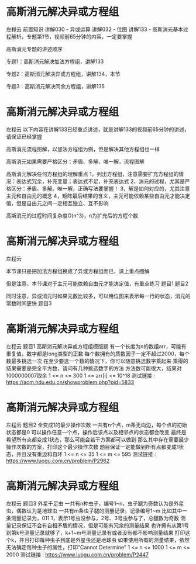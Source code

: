 <!-- Slide number: 1 -->
# 高斯消元解决异或方程组
左程云
前置知识
讲解030 - 异或运算
讲解032 - 位图
讲解133 - 高斯消元基本过程解析，专题第1节，视频前65分钟的内容，一定要掌握

高斯消元专题的讲述顺序

专题1：高斯消元解决加法方程组，讲解133

专题2：高斯消元解决异或方程组，讲解134，本节

专题3：高斯消元解决同余方程组，讲解135

<!-- Slide number: 2 -->
# 高斯消元解决异或方程组
左程云
以下内容在讲解133已经重点讲述，就是讲解133的视频前65分钟的讲述，请保证已经掌握

高斯消元流程图解，以加法方程组为例，但是解决其他方程组也一样

高斯消元如果需要严格区分：矛盾、多解、唯一解，流程图解

高斯消元解决任何方程组的理解重点
1，列出方程组，注意需要扩充方程组的情况：表达式冗余，补充变量；表达式不足，补充表达式
2，消元的过程，尤其是严格区分：矛盾、多解、唯一解，正确写法要掌握！
3，解是如何对应的，尤其注意主元和自由元的概念
4，矩阵最后结果的含义，主元可能依赖某些自由元才能决定值，但是自由元之间一定相互独立、互不影响

高斯消元的过程时间复杂度O(n^3)，n为扩充后的方程个数

<!-- Slide number: 3 -->
# 高斯消元解决异或方程组
左程云

本节课只是把加法方程组换成了异或方程组而已，课上重点图解

但是注意，本节课对于主元可能依赖自由元才能决定值，有重点练习    题目1    题目2

同时注意，异或消元时如果元数比较多，可以用位图来表示每一行的状态，消元的常数时间更快    题目3

<!-- Slide number: 4 -->
# 高斯消元解决异或方程组
左程云
题目1
高斯消元解决异或方程组模版题
有一个长度为n的数组arr，可能有重复值，数字都是long类型的正数
每个数拥有的质数因子一定不超过2000，每个数最多挑选一次
在至少要选一个数的情况下，你可以随意挑选数字乘起来
乘得的结果需要是完全平方数，请问有几种挑选数字的方法
方法数可能很大，结果对1000000007取余
1 <= n <= 300
1 <= arr[i] <= 10^18
测试链接 : https://acm.hdu.edu.cn/showproblem.php?pid=5833

<!-- Slide number: 5 -->
# 高斯消元解决异或方程组
左程云
题目2
全变成1的最少操作次数
一共有n个点，m条无向边，每个点的初始状态都是0
可以操作任意一个点，操作后该点以及相邻点的状态都会改变
最终是希望所有点都变成1状态，那么可能会若干方案都可以做到
那么其中存在需要最少操作次数的方案，打印这个最少操作次数
题目保证一定能做到所有点都变成1状态，并且没有重边和自环
1 <= n <= 35
1 <= m <= 595
测试链接 : https://www.luogu.com.cn/problem/P2962

<!-- Slide number: 6 -->
# 高斯消元解决异或方程组
左程云
题目3
外星千足虫
一共有n种虫子，编号1~n，虫子腿为奇数认为是外星虫，偶数认为是地球虫
一共有m条虫子腿的测量记录，记录编号1~m
比如其中一条测量记录为，011 1，表示1号虫没参与，2号、3号虫参与了，总腿数为奇数
测量记录保证不会有自相矛盾的情况，但是可能有冗余的测量结果
也许拥有从第1号到第k号测量记录就够了，k+1~m号测量记录有或者没有都不影响测量结果
打印这个k，并且打印每种虫子到底是外星虫还是地球虫
如果使用所有的测量结果，依然无法确定每种虫子的属性，打印"Cannot Determine"
1 <= n <= 1000
1 <= m <= 2000
测试链接 : https://www.luogu.com.cn/problem/P2447